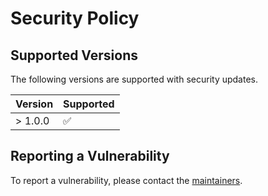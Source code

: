 # Security Policy

## Supported Versions

The following versions are supported with security updates.

| Version | Supported          |
| ------- | ------------------ |
| > 1.0.0 | :white_check_mark: |

## Reporting a Vulnerability

To report a vulnerability, please contact the [maintainers](mailto:sebastian.stammler@gmail.com).
